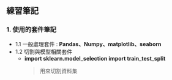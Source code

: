 ## 練習筆記
### 1. 使用的套件筆記
  * 1.1 一般處理套件 : **Pandas、Numpy、matplotlib、seaborn** 
  * 1.2 切割與模型相關套件
     * **import sklearn.model_selection import train_test_split**
        > 用來切割資料集

